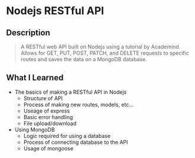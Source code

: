 # **Nodejs RESTful API**

## Description

> A RESTful web API built on Nodejs using a tutorial by Academind. Allows for GET, PUT, POST, PATCH, and DELETE requests to specific routes and saves the data on a MongoDB database.

## What I Learned

- The basics of making a RESTful API in Nodejs
  - Structure of API
  - Process of making new routes, models, etc...
  - Useage of express
  - Basic error handling
  - File upload/download
- Using MongoDB
  - Logic required for using a database
  - Process of connecting database to the API
  - Usage of mongoose
